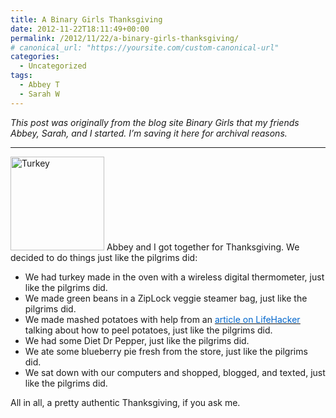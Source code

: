 ```yaml
---
title: A Binary Girls Thanksgiving
date: 2012-11-22T18:11:49+00:00
permalink: /2012/11/22/a-binary-girls-thanksgiving/
# canonical_url: "https://yoursite.com/custom-canonical-url"
categories:
  - Uncategorized
tags:
  - Abbey T
  - Sarah W
---
```

_This post was originally from the blog site Binary Girls that my friends Abbey, Sarah, and I started. I’m saving it here for archival reasons._

* * *

<img class="alignright wp-image-294 size-full" src="http://sarahwithee.com/wp-content/uploads/turkey-150x150.jpg" alt="Turkey" width="150" height="150" /> Abbey and I got together for Thanksgiving. We decided to do things just like the pilgrims did:

  * We had turkey made in the oven with a wireless digital thermometer, just like the pilgrims did.
  * We made green beans in a ZipLock veggie steamer bag, just like the pilgrims did.
  * We made mashed potatoes with help from an [<u><span style="color: #0066cc;">article on LifeHacker</span></u>](http://lifehacker.com/5961541/save-time-by-peeling-a-potato-with-your-bare-hands) talking about how to peel potatoes, just like the pilgrims did.
  * We had some Diet Dr Pepper, just like the pilgrims did.
  * We ate some blueberry pie fresh from the store, just like the pilgrims did.
  * We sat down with our computers and shopped, blogged, and texted, just like the pilgrims did.

All in all, a pretty authentic Thanksgiving, if you ask me.